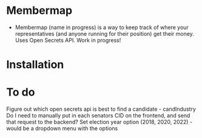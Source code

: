 # Membermap
- Membermap (name in progress) is a way to keep track of where your representatives (and anyone running for their position) get their money. Uses Open Secrets API. Work in progress!

# Installation


# To do
Figure out which open secrets api is best to find a candidate - candIndustry
Do I need to manually put in each senators CID on the frontend, and send that request to the backend? 
Set election year option (2018, 2020, 2022) - would be a dropdown menu with the options
